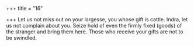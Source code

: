 +++
title = "16"

+++
Let us not miss out on your largesse, you whose gift is cattle. Indra, let  us not complain about you.
Seize hold of even the firmly fixed (goods) of the stranger and bring  them here. Those who receive your gifts are not to be swindled.